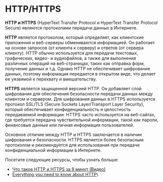 # HTTP/HTTPS

**HTTP и HTTPS** (HyperText Transfer Protocol и HyperText Transfer Protocol Secure) являются протоколами передачи данных в Интернете.

**HTTP** является протоколом, который определяет, как клиентские приложения и веб-серверы обмениваются информацией. Он работает на основе запросов (от клиента к серверу) и ответов (от сервера клиенту). HTTP обычно используется для передачи текстовых, графических, видео- и аудиофайлов, а также для выполнения различных операций на веб-страницах, таких как отправка форм, получение данных и т.д. Однако HTTP не обеспечивает шифрование данных, поэтому информация передается в открытом виде, что делает ее уязвимой к перехвату и вмешательству.

**HTTPS** является защищенной версией HTTP. Он добавляет слой шифрования для обеспечения безопасности передачи данных между клиентом и сервером. Для шифрования данных в HTTPS используется протокол SSL/TLS (Secure Sockets Layer/Transport Layer Security), который обеспечивает конфиденциальность и целостность передаваемой информации. HTTPS часто используется на веб-сайтах, где требуется передача чувствительной информации, такой как пароли, финансовые данные или личная информация пользователей.

Основное отличие между HTTP и HTTPS заключается в наличии шифрования и безопасности. HTTPS является более безопасным протоколом и рекомендуется для использования при передаче конфиденциальной информации в Интернете.

Посетите следующие ресурсы, чтобы узнать больше:

* [Что такое HTTP и HTTPS за 9 минут (Видео)](https://www.youtube.com/watch?v=2IMaWdUXkqE\&ab\_channel=ListenIT)
* [Everything you need to know about HTTP](https://cs.fyi/guide/http-in-depth)\
